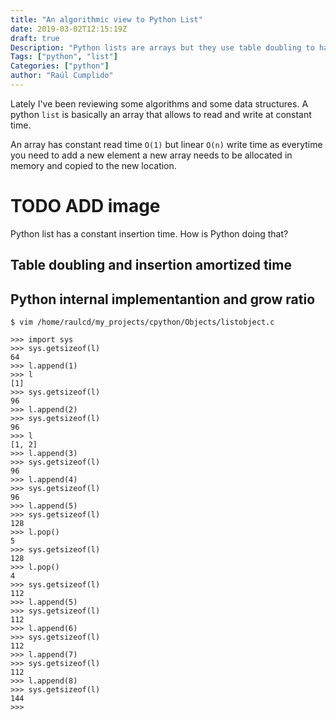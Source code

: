 ```yaml
---
title: "An algorithmic view to Python List"
date: 2019-03-02T12:15:19Z
draft: true
Description: "Python lists are arrays but they use table doubling to have a constant insertion amortized time. This post shows how it's done."
Tags: ["python", "list"]
Categories: ["python"]
author: "Raúl Cumplido"
---
```


Lately I've been reviewing some algorithms and some data structures. A python `list` is basically an array that allows to read and write at constant time.

An array has constant read time `O(1)` but linear `O(n)` write time as everytime you need to add a new element a new array needs to be allocated in memory
and copied to the new location.

# TODO ADD image

Python list has a constant insertion time. How is Python doing that?

## Table doubling and insertion amortized time

## Python internal implementantion and grow ratio

```
$ vim /home/raulcd/my_projects/cpython/Objects/listobject.c
```


```>>> l = []
>>> import sys
>>> sys.getsizeof(l)
64
>>> l.append(1)
>>> l
[1]
>>> sys.getsizeof(l)
96
>>> l.append(2)
>>> sys.getsizeof(l)
96
>>> l
[1, 2]
>>> l.append(3)
>>> sys.getsizeof(l)
96
>>> l.append(4)
>>> sys.getsizeof(l)
96
>>> l.append(5)
>>> sys.getsizeof(l)
128
>>> l.pop()
5
>>> sys.getsizeof(l)
128
>>> l.pop()
4
>>> sys.getsizeof(l)
112
>>> l.append(5)
>>> sys.getsizeof(l)
112
>>> l.append(6)
>>> sys.getsizeof(l)
112
>>> l.append(7)
>>> sys.getsizeof(l)
112
>>> l.append(8)
>>> sys.getsizeof(l)
144
>>>
```